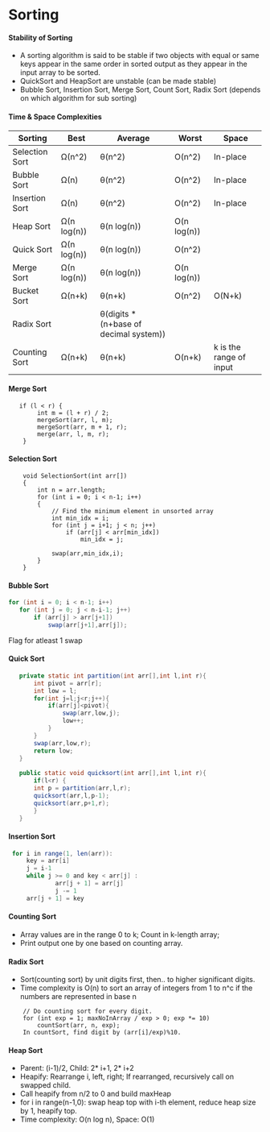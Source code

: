 # Sorting

#### Stability of Sorting
* A sorting algorithm is said to be stable if two objects with equal or same keys appear in the same order in sorted output as they appear in the input array to be sorted.
* QuickSort and HeapSort are unstable (can be made stable)
* Bubble Sort, Insertion Sort, Merge Sort, Count Sort, Radix Sort (depends on which algorithm for sub sorting)

#### Time & Space Complexities
Sorting | Best| Average|Worst|Space
--|--|--|--|--|
Selection Sort|Ω(n^2)|θ(n^2)|O(n^2)|In-place 
Bubble Sort|Ω(n)|	θ(n^2)|	O(n^2)| In-place	 
Insertion Sort|Ω(n)|	θ(n^2)|	O(n^2) |In-place 
Heap Sort|	Ω(n log(n))|	θ(n log(n))|	O(n log(n))	 
Quick Sort|	Ω(n log(n))|	θ(n log(n))|	O(n^2)	 
Merge Sort|	Ω(n log(n))|	θ(n log(n))|	O(n log(n))	 
Bucket Sort|	Ω(n+k)|	θ(n+k)|	O(n^2)	| O(N+k)
Radix Sort||θ(digits * (n+base of decimal system))|	
Counting Sort|Ω(n+k)|	θ(n+k)|	O(n+k)| k is the range of input

#### Merge Sort
```
   if (l < r) {
        int m = (l + r) / 2;
        mergeSort(arr, l, m);
        mergeSort(arr, m + 1, r);
        merge(arr, l, m, r);
    }
```

#### Selection Sort
```
    void SelectionSort(int arr[])
    {
        int n = arr.length;  
        for (int i = 0; i < n-1; i++)
        {
            // Find the minimum element in unsorted array
            int min_idx = i;
            for (int j = i+1; j < n; j++)
                if (arr[j] < arr[min_idx])
                    min_idx = j;
            
            swap(arr,min_idx,i);
        }
    }
```    

#### Bubble Sort
```java
for (int i = 0; i < n-1; i++)
   for (int j = 0; j < n-i-1; j++)
       if (arr[j] > arr[j+1])
           swap(arr[j+1],arr[j]);
 ```
Flag for atleast 1 swap

#### Quick Sort
```java
   private static int partition(int arr[],int l,int r){
       int pivot = arr[r];
       int low = l;   
       for(int j=l;j<r;j++){
           if(arr[j]<pivot){
               swap(arr,low,j);
               low++;
           }
       }
       swap(arr,low,r);
       return low;
   }
   
   public static void quicksort(int arr[],int l,int r){
       if(l<r) {
       int p = partition(arr,l,r);
       quicksort(arr,l,p-1);
       quicksort(arr,p+1,r);
       }
   }
```   

#### Insertion Sort
```java
 for i in range(1, len(arr)): 
     key = arr[i]
     j = i-1
     while j >= 0 and key < arr[j] :
             arr[j + 1] = arr[j]
             j -= 1
     arr[j + 1] = key
```
#### Counting Sort
* Array values are in the range 0 to k; Count in k-length array;
* Print output one by one based on counting array.  

#### Radix Sort
* Sort(counting sort) by unit digits first, then.. to higher significant digits.
* Time complexity is O(n) to sort an array of integers from 1 to n^c if the numbers are represented in base n
```
    // Do counting sort for every digit. 
    for (int exp = 1; maxNoInArray / exp > 0; exp *= 10)
        countSort(arr, n, exp);
    In countSort, find digit by (arr[i]/exp)%10.         
```        

#### Heap Sort
* Parent: (i-1)/2, Child: 2* i+1, 2* i+2
* Heapify: Rearrange i, left, right; If rearranged, recursively call on swapped child.
* Call heapify from n/2 to 0 and build maxHeap
* for i in range(n-1,0): swap heap top with i-th element, reduce heap size by 1, heapify top. 
* Time complexity: O(n log n), Space: O(1)
